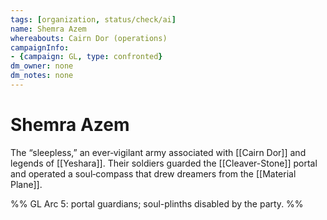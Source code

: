 ```yaml
---
tags: [organization, status/check/ai]
name: Shemra Azem
whereabouts: Cairn Dor (operations)
campaignInfo:
- {campaign: GL, type: confronted}
dm_owner: none
dm_notes: none
---
```

# Shemra Azem

The “sleepless,” an ever‑vigilant army associated with [[Cairn Dor]] and legends of [[Yeshara]]. Their soldiers guarded the [[Cleaver-Stone]] portal and operated a soul‑compass that drew dreamers from the [[Material Plane]].

%%
GL Arc 5: portal guardians; soul-plinths disabled by the party.
%%
